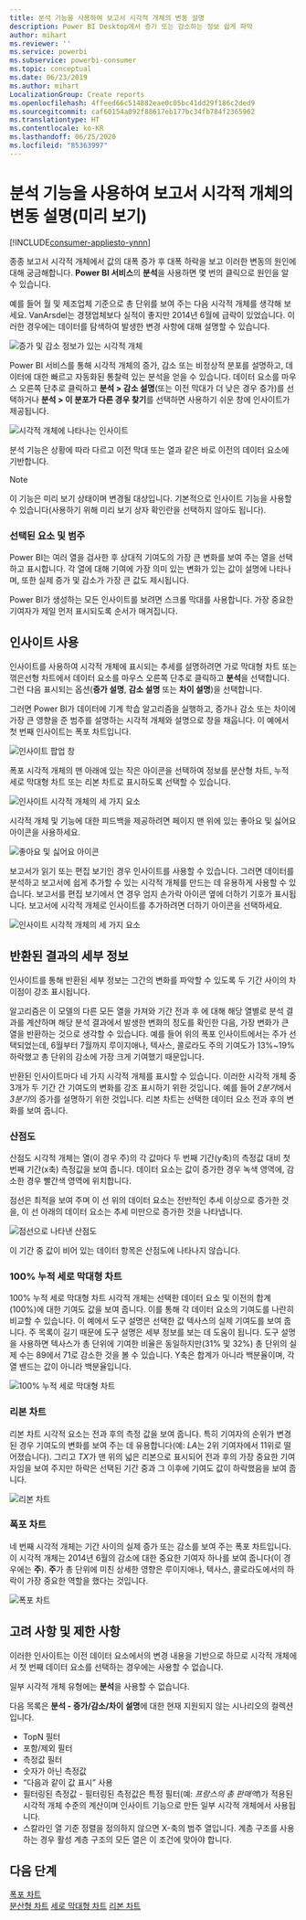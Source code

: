 ```yaml
---
title: 분석 기능을 사용하여 보고서 시각적 개체의 변동 설명
description: Power BI Desktop에서 증가 또는 감소하는 정보 쉽게 파악
author: mihart
ms.reviewer: ''
ms.service: powerbi
ms.subservice: powerbi-consumer
ms.topic: conceptual
ms.date: 06/23/2019
ms.author: mihart
LocalizationGroup: Create reports
ms.openlocfilehash: 4ffeed66c514882eae0c05bc41dd29f186c2ded9
ms.sourcegitcommit: caf60154a092f88617eb177bc34fb784f2365962
ms.translationtype: HT
ms.contentlocale: ko-KR
ms.lasthandoff: 06/25/2020
ms.locfileid: "85363997"
---
```

# <a name="use-the-analyze-feature-to-explain-fluctuations-in-report-visuals-preview"></a>분석 기능을 사용하여 보고서 시각적 개체의 변동 설명(미리 보기)

[!INCLUDE[consumer-appliesto-ynnn](../includes/consumer-appliesto-ynnn.md)]

종종 보고서 시각적 개체에서 값의 대폭 증가 후 대폭 하락을 보고 이러한 변동의 원인에 대해 궁금해합니다. **Power BI 서비스**의 **분석**을 사용하면 몇 번의 클릭으로 원인을 알 수 있습니다.

예를 들어 월 및 제조업체 기준으로 총 단위를 보여 주는 다음 시각적 개체를 생각해 보세요.   VanArsdel는 경쟁업체보다 실적이 좋지만 2014년 6월에 급락이 있었습니다. 이러한 경우에는 데이터를 탐색하여 발생한 변경 사항에 대해 설명할 수 있습니다. 

![증가 및 감소 정보가 있는 시각적 개체](media/end-user-analyze-visuals/power-bi-line-chart.png)

Power BI 서비스를 통해 시각적 개체의 증가, 감소 또는 비정상적 분포를 설명하고, 데이터에 대한 빠르고 자동화된 통찰력 있는 분석을 얻을 수 있습니다. 데이터 요소를 마우스 오른쪽 단추로 클릭하고 **분석 > 감소 설명**(또는 이전 막대가 더 낮은 경우 증가)를 선택하거나 **분석 > 이 분포가 다른 경우 찾기**를 선택하면 사용하기 쉬운 창에 인사이트가 제공됩니다.

![시각적 개체에 나타나는 인사이트](media/end-user-analyze-visuals/power-bi-decrease.png)

분석 기능은 상황에 따라 다르고 이전 막대 또는 열과 같은 바로 이전의 데이터 요소에 기반합니다.

> [!NOTE]
> 이 기능은 미리 보기 상태이며 변경될 대상입니다. 기본적으로 인사이트 기능을 사용할 수 있습니다(사용하기 위해 미리 보기 상자 확인란을 선택하지 않아도 됩니다).

### <a name="which-factors-and-categories-are-chosen"></a>선택된 요소 및 범주

Power BI는 여러 열을 검사한 후 상대적 기여도의 가장 큰 변화를 보여 주는 열을 선택하고 표시합니다. 각 열에 대해 기여에 가장 의미 있는 변화가 있는 값이 설명에 나타나며, 또한 실제 증가 및 감소가 가장 큰 값도 제시됩니다.

Power BI가 생성하는 모든 인사이트를 보려면 스크롤 막대를 사용합니다. 가장 중요한 기여자가 제일 먼저 표시되도록 순서가 매겨집니다. 

## <a name="using-insights"></a>인사이트 사용
인사이트를 사용하여 시각적 개체에 표시되는 추세를 설명하려면 가로 막대형 차트 또는 꺾은선형 차트에서 데이터 요소를 마우스 오른쪽 단추로 클릭하고 **분석**을 선택합니다. 그런 다음 표시되는 옵션(**증가 설명**, **감소 설명** 또는 **차이 설명**)을 선택합니다.

그러면 Power BI가 데이터에 기계 학습 알고리즘을 실행하고, 증가나 감소 또는 차이에 가장 큰 영향을 준 범주를 설명하는 시각적 개체와 설명으로 창을 채웁니다.  이 예에서 첫 번째 인사이트는 폭포 차트입니다.

![인사이트 팝업 창](media/end-user-analyze-visuals/power-bi-insight.png)

폭포 시각적 개체의 맨 아래에 있는 작은 아이콘을 선택하여 정보를 분산형 차트, 누적 세로 막대형 차트 또는 리본 차트로 표시하도록 선택할 수 있습니다.

![인사이트 시각적 개체의 세 가지 요소](media/end-user-analyze-visuals/power-bi-options.png)

시각적 개체 및 기능에 대한 피드백을 제공하려면 페이지 맨 위에 있는 좋아요 및 싫어요 아이콘을 사용하세요.   

![좋아요 및 싫어요 아이콘](media/end-user-analyze-visuals/power-bi-thumbs.png)


보고서가 읽기 또는 편집 보기인 경우 인사이트를 사용할 수 있습니다. 그러면 데이터를 분석하고 보고서에 쉽게 추가할 수 있는 시각적 개체를 만드는 데 유용하게 사용할 수 있습니다. 보고서를 편집 보기에서 연 경우 엄지 손가락 아이콘 옆에 더하기 기호가 표시됩니다. 보고서에 시각적 개체로 인사이트를 추가하려면 더하기 아이콘을 선택하세요. 

![인사이트 시각적 개체의 세 가지 요소](media/end-user-analyze-visuals/power-bi-add-visual.png)

## <a name="details-of-the-results-returned"></a>반환된 결과의 세부 정보

인사이트를 통해 반환된 세부 정보는 그간의 변화를 파악할 수 있도록 두 기간 사이의 차이점이 강조 표시됩니다.  

알고리즘은 이 모델의 다른 모든 열을 가져와 기간 전과 후 에 대해 해당 열별로 분석 결과를 계산하며 해당 분석 결과에서 발생한 변화의 정도를 확인한 다음, 가장 변화가 큰 열을 반환하는 것으로 생각할 수 있습니다. 예를 들어 위의 폭포 인사이트에서는 주가 선택되었는데, 6월부터 7월까지 루이지애나, 텍사스, 콜로라도 주의 기여도가 13%~19% 하락했고 총 단위의 감소에 가장 크게 기여했기 때문입니다.  

반환된 인사이트마다 네 가지 시각적 개체를 표시할 수 있습니다. 이러한 시각적 개체 중 3개가 두 기간 간 기여도의 변화를 강조 표시하기 위한 것입니다. 예를 들어 *2분기*에서 *3분기*의 증가를 설명하기 위한 것입니다. 리본 차트는 선택한 데이터 요소 전과 후의 변화를 보여 줍니다.

### <a name="the-scatter-plot"></a>산점도

산점도 시각적 개체는 열(이 경우 주)의 각 값마다 두 번째 기간(y축)의 측정값 대비 첫 번째 기간(x축) 측정값을 보여 줍니다. 데이터 요소는 값이 증가한 경우 녹색 영역에, 감소한 경우 빨간색 영역에 위치합니다. 

점선은 최적을 보여 주며 이 선 위의 데이터 요소는 전반적인 추세 이상으로 증가한 것을, 이 선 아래의 데이터 요소는 추세 미만으로 증가한 것을 나타냅니다.  

![점선으로 나타낸 산점도](media/end-user-analyze-visuals/power-bi-scatter.png)

이 기간 중 값이 비어 있는 데이터 항목은 산점도에 나타나지 않습니다.

### <a name="the-100-stacked-column-chart"></a>100% 누적 세로 막대형 차트

100% 누적 세로 막대형 차트 시각적 개체는 선택한 데이터 요소 및 이전의 합계(100%)에 대한 기여도 값을 보여 줍니다. 이를 통해 각 데이터 요소의 기여도를 나란히 비교할 수 있습니다. 이 예에서 도구 설명은 선택한 값 텍사스의 실제 기여도를 보여 줍니다. 주 목록이 길기 때문에 도구 설명은 세부 정보를 보는 데 도움이 됩니다. 도구 설명을 사용하면 텍사스가 총 단위에 기여한 비율은 동일하지만(31% 및 32%) 총 단위의 실제 수는 89에서 71로 감소한 것을 볼 수 있습니다. Y축은 합계가 아니라 백분율이며, 각 열 밴드는 값이 아니라 백분율입니다. 

![100% 누적 세로 막대형 차트](media/end-user-analyze-visuals/power-bi-stacked.png)

### <a name="the-ribbon-chart"></a>리본 차트

리본 차트 시각적 요소는 전과 후의 측정 값을 보여 줍니다. 특히 기여자의 순위가 변경된 경우 기여도의 변화를 보여 주는 데 유용합니다(예: *LA*는 2위 기여자에서 11위로 떨어졌습니다).  그리고 *TX*가 맨 위의 넓은 리본으로 표시되어 전과 후의 가장 중요한 기여자임을 보여 주지만 하락은 선택된 기간 중과 그 이후에 기여도 값이 하락했음을 보여 줍니다.

![리본 차트](media/end-user-analyze-visuals/power-bi-ribbon-tooltip.png)

### <a name="the-waterfall-chart"></a>폭포 차트

네 번째 시각적 개체는 기간 사이의 실제 증가 또는 감소를 보여 주는 폭포 차트입니다. 이 시각적 개체는 2014년 6월의 감소에 대한 중요한 기여자 하나를 보여 줍니다(이 경우에는 **주**). **주**가 총 단위에 미친 상세한 영향은 루이지애나, 텍사스, 콜로라도에서의 하락이 가장 중요한 역할을 했다는 것입니다.      

![폭포 차트](media/end-user-analyze-visuals/power-bi-insight.png)


 



## <a name="considerations-and-limitations"></a>고려 사항 및 제한 사항
이러한 인사이트는 이전 데이터 요소에서의 변경 내용을 기반으로 하므로 시각적 개체에서 첫 번째 데이터 요소를 선택하는 경우에는 사용할 수 없습니다. 

일부 시각적 개체 유형에는 **분석**을 사용할 수 없습니다. 

다음 목록은 **분석 - 증가/감소/차이 설명**에 대한 현재 지원되지 않는 시나리오의 컬렉션입니다.

* TopN 필터
* 포함/제외 필터
* 측정값 필터
* 숫자가 아닌 측정값
* “다음과 같이 값 표시” 사용
* 필터링된 측정값 - 필터링된 측정값은 특정 필터(예: *프랑스의 총 판매액*)가 적용된 시각적 개체 수준의 계산이며 인사이트 기능으로 만든 일부 시각적 개체에서 사용됩니다.
* 스칼라인 열 기준 정렬을 정의하지 않으면 X-축의 범주 열입니다. 계층 구조를 사용하는 경우 활성 계층 구조의 모든 열은 이 조건에 맞아야 합니다.


## <a name="next-steps"></a>다음 단계
[폭포 차트](../visuals/power-bi-visualization-waterfall-charts.md)    
[분산형 차트](../visuals/power-bi-visualization-scatter.md)
[세로 막대형 차트](../visuals/power-bi-report-visualizations.md)
[리본 차트](../visuals/desktop-ribbon-charts.md)
